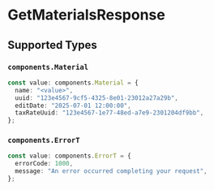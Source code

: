 # GetMaterialsResponse


## Supported Types

### `components.Material`

```typescript
const value: components.Material = {
  name: "<value>",
  uuid: "123e4567-9cf5-4325-8e01-23012a27a29b",
  editDate: "2025-07-01 12:00:00",
  taxRateUuid: "123e4567-1e77-48ed-a7e9-2301204df9bb",
};
```

### `components.ErrorT`

```typescript
const value: components.ErrorT = {
  errorCode: 1000,
  message: "An error occurred completing your request",
};
```

